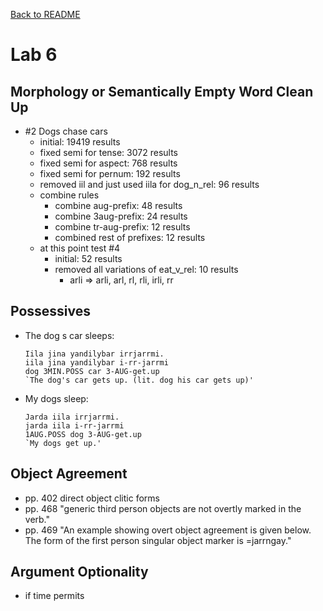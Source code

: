 [Back to README](/README.md)
# Lab 6

## Morphology or Semantically Empty Word Clean Up
- #2 Dogs chase cars
  - initial: 19419 results
  - fixed semi for tense: 3072 results
  - fixed semi for aspect: 768 results
  - fixed semi for pernum: 192 results
  - removed iil and just used iila for dog_n_rel: 96 results
  - combine rules
    - combine aug-prefix: 48 results
    - combine 3aug-prefix: 24 results
    - combine tr-aug-prefix: 12 results
    - combined rest of prefixes: 12 results
  - at this point test #4
    - initial: 52 results
    - removed all variations of eat_v_rel: 10 results
      - arli => arli, arl, rl, rli, irli, rr

## Possessives
- The dog s car sleeps:
  ```
  Iila jina yandilybar irrjarrmi.
  iila jina yandilybar i-rr-jarrmi
  dog 3MIN.POSS car 3-AUG-get.up
  `The dog's car gets up. (lit. dog his car gets up)'
  ```
- My dogs sleep:
  ```
  Jarda iila irrjarrmi.
  jarda iila i-rr-jarrmi
  1AUG.POSS dog 3-AUG-get.up
  `My dogs get up.'
  ```

## Object Agreement
- pp. 402 direct object clitic forms
- pp. 468 "generic third person objects are not overtly marked in the verb."
- pp. 469 "An example showing overt object agreement is given below. The form of
the first person singular object marker is =jarrngay."

## Argument Optionality
- if time permits